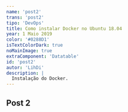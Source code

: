 ```yaml
---
name: 'post2'
trans: 'post2'
tipo: 'DevOps'
title: Como instalar Docker no Ubuntu 18.04
year: 1 Maio 2019
color: '#0288D1'
isTextColorDark: true
noMainImage: true
extraComponent: 'Datatable'
id: 'post2'
autor: 'LihDi'
description: |
  Instalação do Docker.
---
```


## Post 2